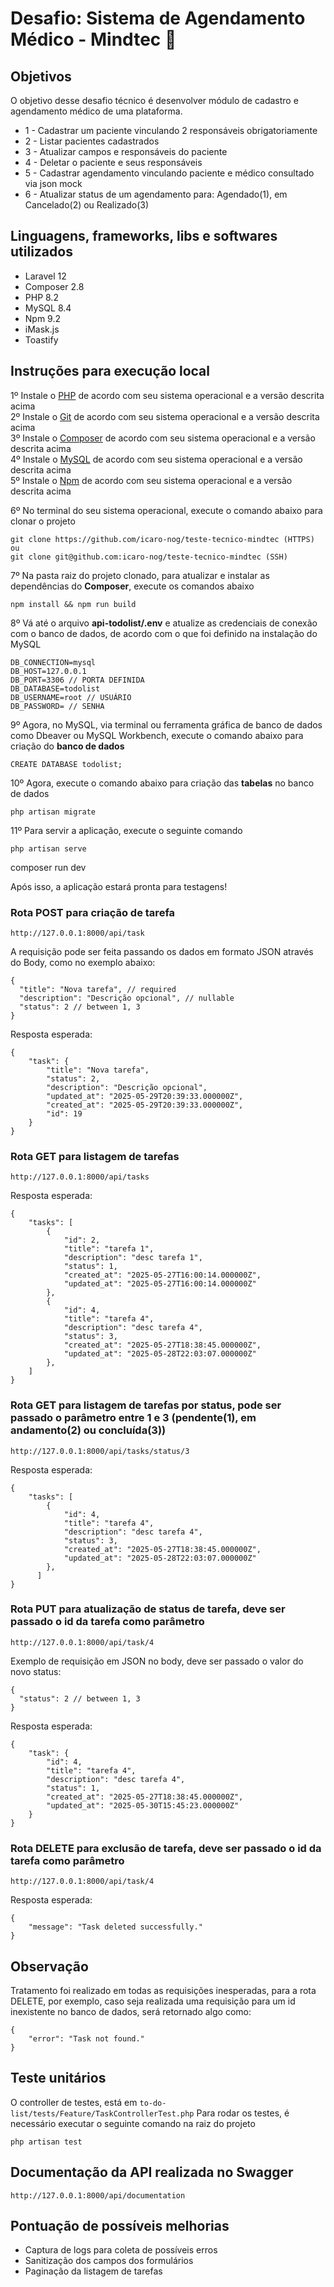 # Desafio: Sistema de Agendamento Médico - Mindtec :green_heart:

## Objetivos
O objetivo desse desafio técnico é desenvolver módulo de cadastro e agendamento médico de uma plataforma.
* 1 - Cadastrar um paciente vinculando 2 responsáveis obrigatoriamente
* 2 - Listar pacientes cadastrados
* 3 - Atualizar campos e responsáveis do paciente
* 4 - Deletar o paciente e seus responsáveis
* 5 - Cadastrar agendamento vinculando paciente e médico consultado via json mock
* 6 - Atualizar status de um agendamento para: Agendado(1), em Cancelado(2) ou Realizado(3)

## Linguagens, frameworks, libs e softwares utilizados 
* Laravel 12
* Composer 2.8
* PHP 8.2
* MySQL 8.4
* Npm 9.2
* iMask.js
* Toastify

## Instruções para execução local
1º Instale o <a href="https://www.php.net/">PHP</a> de acordo com seu sistema operacional e a versão descrita acima
<br>
2º Instale o <a href="https://git-scm.com/">Git</a> de acordo com seu sistema operacional e a versão descrita acima
<br>
3º Instale o <a href="https://getcomposer.org/">Composer</a> de acordo com seu sistema operacional e a versão descrita acima
<br>
4º Instale o <a href="https://www.mysql.com/">MySQL</a> de acordo com seu sistema operacional e a versão descrita acima
<br>
5º Instale o <a href="https://docs.npmjs.com/downloading-and-installing-node-js-and-npm">Npm</a> de acordo com seu sistema operacional e a versão descrita acima
<br>

6º No terminal do seu sistema operacional, execute o comando abaixo para clonar o projeto
```
git clone https://github.com/icaro-nog/teste-tecnico-mindtec (HTTPS)
ou
git clone git@github.com:icaro-nog/teste-tecnico-mindtec (SSH)
```
7º Na pasta raiz do projeto clonado, para atualizar e instalar as dependências do <b>Composer</b>, execute os comandos abaixo
```
npm install && npm run build
```

8º Vá até o arquivo <b>api-todolist/.env</b> e atualize as credenciais de conexão com o banco de dados, de acordo com o que foi definido na instalação do MySQL
```
DB_CONNECTION=mysql
DB_HOST=127.0.0.1
DB_PORT=3306 // PORTA DEFINIDA
DB_DATABASE=todolist
DB_USERNAME=root // USUÁRIO
DB_PASSWORD= // SENHA
```
9º Agora, no MySQL, via terminal ou ferramenta gráfica de banco de dados como Dbeaver ou MySQL Workbench, execute o comando abaixo para criação do <b>banco de dados</b>
```
CREATE DATABASE todolist;
```
10º Agora, execute o comando abaixo para criação das <b>tabelas</b> no banco de dados
```
php artisan migrate
```
11º Para servir a aplicação, execute o seguinte comando
```
php artisan serve
```
composer run dev

Após isso, a aplicação estará pronta para testagens!

### Rota POST para criação de tarefa
```
http://127.0.0.1:8000/api/task
```
A requisição pode ser feita passando os dados em formato JSON através do Body, como no exemplo abaixo:
```
{
  "title": "Nova tarefa", // required
  "description": "Descrição opcional", // nullable
  "status": 2 // between 1, 3
}
```
Resposta esperada:
```
{
	"task": {
		"title": "Nova tarefa",
		"status": 2,
		"description": "Descrição opcional",
		"updated_at": "2025-05-29T20:39:33.000000Z",
		"created_at": "2025-05-29T20:39:33.000000Z",
		"id": 19
	}
}
```
### Rota GET para listagem de tarefas
```
http://127.0.0.1:8000/api/tasks
```
Resposta esperada:
```
{
	"tasks": [
		{
			"id": 2,
			"title": "tarefa 1",
			"description": "desc tarefa 1",
			"status": 1,
			"created_at": "2025-05-27T16:00:14.000000Z",
			"updated_at": "2025-05-27T16:00:14.000000Z"
		},
		{
			"id": 4,
			"title": "tarefa 4",
			"description": "desc tarefa 4",
			"status": 3,
			"created_at": "2025-05-27T18:38:45.000000Z",
			"updated_at": "2025-05-28T22:03:07.000000Z"
		},
    ]
}
```
### Rota GET para listagem de tarefas por status, pode ser passado o parâmetro entre 1 e 3 (pendente(1), em andamento(2) ou concluída(3))
```
http://127.0.0.1:8000/api/tasks/status/3
```
Resposta esperada:
```
{
	"tasks": [
		{
			"id": 4,
			"title": "tarefa 4",
			"description": "desc tarefa 4",
			"status": 3,
			"created_at": "2025-05-27T18:38:45.000000Z",
			"updated_at": "2025-05-28T22:03:07.000000Z"
		},
      ]
}
```
### Rota PUT para atualização de status de tarefa, deve ser passado o id da tarefa como parâmetro
```
http://127.0.0.1:8000/api/task/4
```
Exemplo de requisição em JSON no body, deve ser passado o valor do novo status:
```
{
  "status": 2 // between 1, 3
}
```
Resposta esperada:
```
{
	"task": {
		"id": 4,
		"title": "tarefa 4",
		"description": "desc tarefa 4",
		"status": 1,
		"created_at": "2025-05-27T18:38:45.000000Z",
		"updated_at": "2025-05-30T15:45:23.000000Z"
	}
}
```
### Rota DELETE para exclusão de tarefa, deve ser passado o id da tarefa como parâmetro
```
http://127.0.0.1:8000/api/task/4
```
Resposta esperada:
```
{
	"message": "Task deleted successfully."
}
```

## Observação
Tratamento foi realizado em todas as requisições inesperadas, para a rota DELETE, por exemplo, 
caso seja realizada uma requisição para um id inexistente no banco de dados, será retornado algo como:
```
{
	"error": "Task not found."
}
```

## Teste unitários
O controller de testes, está em ```to-do-list/tests/Feature/TaskControllerTest.php```
Para rodar os testes, é necessário executar o seguinte comando na raiz do projeto
```
php artisan test
```

## Documentação da API realizada no Swagger
```
http://127.0.0.1:8000/api/documentation
```


## Pontuação de possíveis melhorias
* Captura de logs para coleta de possíveis erros
* Sanitização dos campos dos formulários
* Paginação da listagem de tarefas



